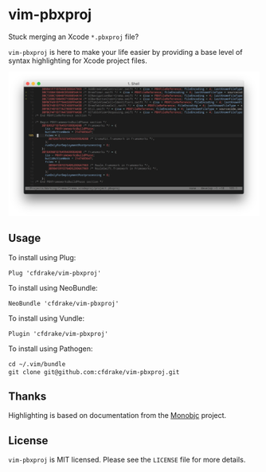 # vim-pbxproj

Stuck merging an Xcode `*.pbxproj` file?

`vim-pbxproj` is here to make your life easier by providing a base level of syntax highlighting for Xcode project files.

![](https://github.com/cfdrake/vim-pbxproj/raw/master/assets/vim-pbxproj.png)

## Usage

To install using Plug:

    Plug 'cfdrake/vim-pbxproj'

To install using NeoBundle:

    NeoBundle 'cfdrake/vim-pbxproj'

To install using Vundle:

    Plugin 'cfdrake/vim-pbxproj'

To install using Pathogen:

    cd ~/.vim/bundle
    git clone git@github.com:cfdrake/vim-pbxproj.git

## Thanks

Highlighting is based on documentation from the [Monobjc](http://www.monobjc.net/xcode-project-file-format.html) project.

## License

`vim-pbxproj` is MIT licensed. Please see the `LICENSE` file for more details.
